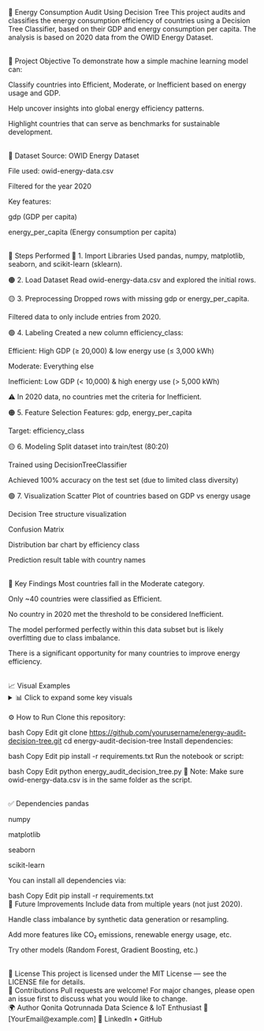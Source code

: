 🔋 Energy Consumption Audit Using Decision Tree
This project audits and classifies the energy consumption efficiency of countries using a Decision Tree Classifier, based on their GDP and energy consumption per capita. The analysis is based on 2020 data from the OWID Energy Dataset.

<br>
📌 Project Objective
To demonstrate how a simple machine learning model can:

Classify countries into Efficient, Moderate, or Inefficient based on energy usage and GDP.

Help uncover insights into global energy efficiency patterns.

Highlight countries that can serve as benchmarks for sustainable development.

<br>
📂 Dataset
Source: OWID Energy Dataset

File used: owid-energy-data.csv

Filtered for the year 2020

Key features:

gdp (GDP per capita)

energy_per_capita (Energy consumption per capita)

<br>
🧪 Steps Performed
🔰 1. Import Libraries
Used pandas, numpy, matplotlib, seaborn, and scikit-learn (sklearn).

🟠 2. Load Dataset
Read owid-energy-data.csv and explored the initial rows.

🟡 3. Preprocessing
Dropped rows with missing gdp or energy_per_capita.

Filtered data to only include entries from 2020.

🟢 4. Labeling
Created a new column efficiency_class:

Efficient: High GDP (≥ 20,000) & low energy use (≤ 3,000 kWh)

Moderate: Everything else

Inefficient: Low GDP (< 10,000) & high energy use (> 5,000 kWh)

⚠️ In 2020 data, no countries met the criteria for Inefficient.

🟠 5. Feature Selection
Features: gdp, energy_per_capita

Target: efficiency_class

🟡 6. Modeling
Split dataset into train/test (80:20)

Trained using DecisionTreeClassifier

Achieved 100% accuracy on the test set (due to limited class diversity)

🟢 7. Visualization
Scatter Plot of countries based on GDP vs energy usage

Decision Tree structure visualization

Confusion Matrix

Distribution bar chart by efficiency class

Prediction result table with country names

<br>
🎯 Key Findings
Most countries fall in the Moderate category.

Only ~40 countries were classified as Efficient.

No country in 2020 met the threshold to be considered Inefficient.

The model performed perfectly within this data subset but is likely overfitting due to class imbalance.

There is a significant opportunity for many countries to improve energy efficiency.

<br>
📈 Visual Examples
<details> <summary>📊 Click to expand some key visuals</summary>
Scatter plot (GDP vs Energy Use)

Decision Tree structure

Confusion matrix

Country classification distribution

</details> <br>
⚙️ How to Run
Clone this repository:

bash
Copy
Edit
git clone https://github.com/yourusername/energy-audit-decision-tree.git
cd energy-audit-decision-tree
Install dependencies:

bash
Copy
Edit
pip install -r requirements.txt
Run the notebook or script:

bash
Copy
Edit
python energy_audit_decision_tree.py
📄 Note: Make sure owid-energy-data.csv is in the same folder as the script.

<br>
✅ Dependencies
pandas

numpy

matplotlib

seaborn

scikit-learn

You can install all dependencies via:

bash
Copy
Edit
pip install -r requirements.txt
<br>
🧠 Future Improvements
Include data from multiple years (not just 2020).

Handle class imbalance by synthetic data generation or resampling.

Add more features like CO₂ emissions, renewable energy usage, etc.

Try other models (Random Forest, Gradient Boosting, etc.)

<br>
📜 License
This project is licensed under the MIT License — see the LICENSE file for details.

<br>
🤝 Contributions
Pull requests are welcome! For major changes, please open an issue first to discuss what you would like to change.

<br>
🌍 Author
Qonita Qotrunnada
Data Science & IoT Enthusiast
📧 [YourEmail@example.com]
🔗 LinkedIn • GitHub
